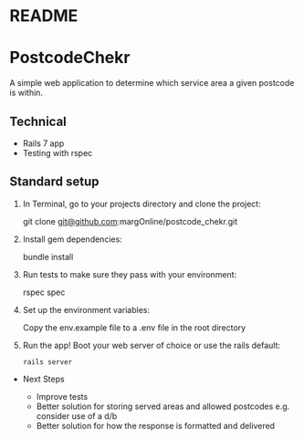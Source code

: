 # README

PostcodeChekr
=============

A simple web application to determine which service area a given postcode is within.

Technical
---------
* Rails 7 app
* Testing with rspec

Standard setup
--------------

1.  In Terminal, go to your projects directory and clone the project:

      git clone git@github.com:margOnline/postcode_chekr.git

2.  Install gem dependencies:

      bundle install

3.  Run tests to make sure they pass with your environment:

      rspec spec

4.  Set up the environment variables:

    Copy the env.example file to a .env file in the root directory

5.  Run the app! Boot your web server of choice or use the rails default:

    `rails server`

* Next Steps
  
  * Improve tests
  * Better solution for storing served areas and allowed postcodes 
    e.g. consider use of a d/b
  * Better solution for how the response is formatted and delivered
